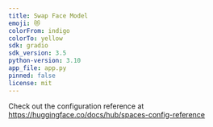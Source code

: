 ```yaml
---
title: Swap Face Model
emoji: 😻
colorFrom: indigo
colorTo: yellow
sdk: gradio
sdk_version: 3.5
python-version: 3.10
app_file: app.py
pinned: false
license: mit
---
```


Check out the configuration reference at https://huggingface.co/docs/hub/spaces-config-reference

